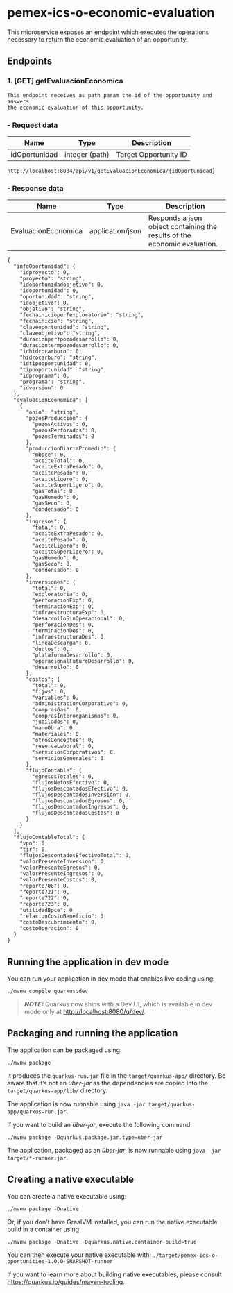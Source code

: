 # pemex-ics-o-economic-evaluation

This microservice exposes an endpoint which executes the operations necessary
to return the economic evaluation of an opportunity.

## Endpoints

### 1. [GET] getEvaluacionEconomica

```
This endpoint receives as path param the id of the opportunity and answers 
the economic evaluation of this opportunity.
```

### - Request data

Name          | Type           | Description 
------------- |----------------|----------------------
idOportunidad | integer (path) | Target Opportunity ID

```
http://localhost:8084/api/v1/getEvaluacionEconomica/{idOportunidad}
```

### - Response data

Name                | Type             | Description 
------------------- |------------------|------------------------------
EvaluacionEconomica | application/json | Responds a json object containing the results of the economic evaluation.

```
{
  "infoOportunidad": {
    "idproyecto": 0,
    "proyecto": "string",
    "idoportunidadobjetivo": 0,
    "idoportunidad": 0,
    "oportunidad": "string",
    "idobjetivo": 0,
    "objetivo": "string",
    "fechainicioperfexploratorio": "string",
    "fechainicio": "string",
    "claveoportunidad": "string",
    "claveobjetivo": "string",
    "duracionperfpozodesarrollo": 0,
    "duraciontermpozodesarrollo": 0,
    "idhidrocarburo": 0,
    "hidrocarburo": "string",
    "idtipooportunidad": 0,
    "tipooportunidad": "string",
    "idprograma": 0,
    "programa": "string",
    "idversion": 0
  },
  "evaluacionEconomica": [
    {
      "anio": "string",
      "pozosProduccion": {
        "pozosActivos": 0,
        "pozosPerforados": 0,
        "pozosTerminados": 0
      },
      "produccionDiariaPromedio": {
        "mbpce": 0,
        "aceiteTotal": 0,
        "aceiteExtraPesado": 0,
        "aceitePesado": 0,
        "aceiteLigero": 0,
        "aceiteSuperLigero": 0,
        "gasTotal": 0,
        "gasHumedo": 0,
        "gasSeco": 0,
        "condensado": 0
      },
      "ingresos": {
        "total": 0,
        "aceiteExtraPesado": 0,
        "aceitePesado": 0,
        "aceiteLigero": 0,
        "aceiteSuperLigero": 0,
        "gasHumedo": 0,
        "gasSeco": 0,
        "condensado": 0
      },
      "inversiones": {
        "total": 0,
        "exploratoria": 0,
        "perforacionExp": 0,
        "terminacionExp": 0,
        "infraestructuraExp": 0,
        "desarrolloSinOperacional": 0,
        "perforacionDes": 0,
        "terminacionDes": 0,
        "infraestructuraDes": 0,
        "lineaDescarga": 0,
        "ductos": 0,
        "plataformaDesarrollo": 0,
        "operacionalFuturoDesarrollo": 0,
        "desarrollo": 0
      },
      "costos": {
        "total": 0,
        "fijos": 0,
        "variables": 0,
        "administracionCorporativo": 0,
        "comprasGas": 0,
        "comprasInterorganismos": 0,
        "jubilados": 0,
        "manoObra": 0,
        "materiales": 0,
        "otrosConceptos": 0,
        "reservaLaboral": 0,
        "serviciosCorporativos": 0,
        "serviciosGenerales": 0
      },
      "flujoContable": {
        "egresosTotales": 0,
        "flujosNetosEfectivo": 0,
        "flujosDescontadosEfectivo": 0,
        "flujosDescontadosInversion": 0,
        "flujosDescontadosEgresos": 0,
        "flujosDescontadosIngresos": 0,
        "flujosDescontadosCostos": 0
      }
    }
  ],
  "flujoContableTotal": {
    "vpn": 0,
    "tir": 0,
    "flujosDescontadosEfectivoTotal": 0,
    "valorPresenteInversion": 0,
    "valorPresenteEgresos": 0,
    "valorPresenteIngresos": 0,
    "valorPresenteCostos": 0,
    "reporte708": 0,
    "reporte721": 0,
    "reporte722": 0,
    "reporte723": 0,
    "utilidadBpce": 0,
    "relacionCostoBeneficio": 0,
    "costoDescubrimiento": 0,
    "costoOperacion": 0
  }
}
```

## Running the application in dev mode

You can run your application in dev mode that enables live coding using:

```shell script
./mvnw compile quarkus:dev
```

> **_NOTE:_**  Quarkus now ships with a Dev UI, which is available in dev mode only at <http://localhost:8080/q/dev/>.

## Packaging and running the application

The application can be packaged using:

```shell script
./mvnw package
```

It produces the `quarkus-run.jar` file in the `target/quarkus-app/` directory.
Be aware that it’s not an _über-jar_ as the dependencies are copied into the `target/quarkus-app/lib/` directory.

The application is now runnable using `java -jar target/quarkus-app/quarkus-run.jar`.

If you want to build an _über-jar_, execute the following command:

```shell script
./mvnw package -Dquarkus.package.jar.type=uber-jar
```

The application, packaged as an _über-jar_, is now runnable using `java -jar target/*-runner.jar`.

## Creating a native executable

You can create a native executable using:

```shell script
./mvnw package -Dnative
```

Or, if you don't have GraalVM installed, you can run the native executable build in a container using:

```shell script
./mvnw package -Dnative -Dquarkus.native.container-build=true
```

You can then execute your native executable with: `./target/pemex-ics-o-oportunities-1.0.0-SNAPSHOT-runner`

If you want to learn more about building native executables, please consult <https://quarkus.io/guides/maven-tooling>.
